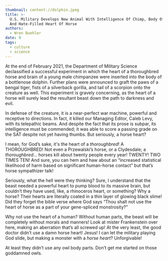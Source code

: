 ```yaml
---
thumbnail: content://dolphin.jpeg
title: >-
  U.S. Military Develops New Animal With Intelligence Of Chimp, Body Of Dolphin,
  And Hate-Filled Heart Of Horse 
authors:
  - Wren Buehler
date: 9
tags:
  - culture
  - science
---
```


At the end of February 2021, the Department of Military Science declassified a successful experiment in which the heart of a thoroughbred horse and brain of a young male chimpanzee were inserted into the body of a bottlenose dolphin. Further plans were announced to graft the paws of a bengal tiger, fists of a silverback gorilla, and tail of a scorpion onto the creature as well. This experiment is gravely concerning, as the heart of a horse will surely lead the resultant beast down the path to darkness and evil.

In defense of the creature, it is a near-perfect war machine, powerful and receptive to directions. In fact, it killed our Managing Editor, Caleb Levy, with its telepathic beams. And despite the fact that its prose is subpar, its intelligence must be commended; it was able to score a passing grade on the SAT despite not yet having thumbs. But seriously, a horse heart?

I mean, for God’s sake, it's the heart of a *thoroughbred*! A THOROUGHBRED! Not even a Przewalski’s horse, or a Clydesdale; a *thoroughbred*… horses kill about twenty people every year! TWENTY! TWO TIMES TEN! And sure, you can hem and haw about an “increased statistical likelihood of harm based on significant human-horse contact” but that’s horse sympathizer talk!

Seriously, what the hell were they thinking? Sure, I understand that the beast needed a powerful heart to pump blood to its massive brain, but couldn’t they have used, like, a rhinoceros heart, or something? Why a horse? Their hearts are literally coated in a thin layer of glowing black slime! Did they forget the bible verse where God says “Thou shalt not use the heart of horse as a part of your gene-spliced monstrosity?”

Why not use the heart of a human? Without human parts, the beast will be completely without morals and manners! Look at mister Frankenstein over here, making an aberration that’s all screwed up!  At the very least, the good doctor didn’t use a damn horse heart! Jesus! I can let the military playing God slide, but making a monster with a *horse heart*? Unforgivable!

At least they didn’t use any owl body parts. Don’t get me started on those goddamned owls.
